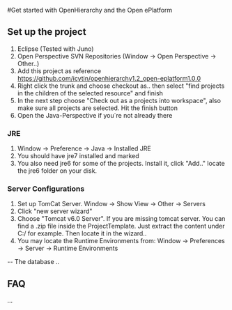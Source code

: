 #Get started with OpenHierarchy and the Open ePlatform

## Set up the project
1. Eclipse (Tested with Juno)
2. Open Perspective SVN Repositories (Window -> Open Perspective -> Other..)
3. Add this project as reference https://github.com/icytin/openhierarchy1.2_open-eplatform1.0.0
4. Right click the trunk and choose checkout as.. then select "find projects in the children of the selected resource" and finish
5. In the next step choose "Check out as a projects into workspace", also make sure all projects are selected. Hit the finish button
6. Open the Java-Perspective if you´re not already there

### JRE
1. Window -> Preference -> Java -> Installed JRE
2. You should have jre7 installed and marked
3. You also need jre6 for some of the projects. Install it, click "Add.." locate the jre6 folder on your disk.

### Server Configurations
1. Set up TomCat Server. Window -> Show View -> Other -> Servers
2. Click "new server wizard"
3. Choose "Tomcat v6.0 Server". If you are missing tomcat server. You can find a .zip file inside the ProjectTemplate. Just extract the content under C:/ for example. Then locate it in the wizard..
4. You may locate the Runtime Environments from: Window -> Preferences -> Server -> Runtime Environments


-- The database
..

## FAQ
...
